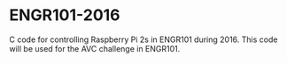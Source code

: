 # ENGR101-2016
C code for controlling Raspberry Pi 2s in ENGR101 during 2016.
This code will be used for the AVC challenge in ENGR101.
